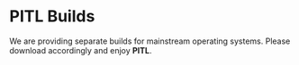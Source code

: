 # PITL Builds

We are providing separate builds for mainstream operating systems. 
Please download accordingly and enjoy **PITL**.
